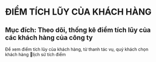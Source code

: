 # ĐIỂM TÍCH LŨY CỦA KHÁCH HÀNG

## Mục đích: Theo dõi, thống kê điểm tích lũy của các khách hàng của công ty



Để xem điểm tích lũy của khách hàng, từ thanh tác vụ, quý khách chọn khách hàng lịch sử tích điểm
